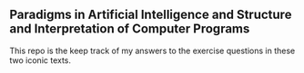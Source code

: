 Paradigms in Artificial Intelligence and Structure and Interpretation of Computer Programs
-----------------

This repo is the keep track of my answers to the exercise questions in these
two iconic texts.

